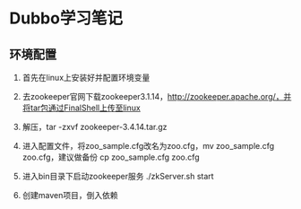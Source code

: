 #  Dubbo学习笔记

##  环境配置

1. 首先在linux上安装好并配置环境变量

2. 去zookeeper官网下载zookeeper3.1.14，http://zookeeper.apache.org/，并将tar包通过FinalShell上传至linux

3. 解压，tar -zxvf zookeeper-3.4.14.tar.gz

4. 进入配置文件，将zoo_sample.cfg改名为zoo.cfg，mv  zoo_sample.cfg  zoo.cfg，建议做备份 cp  zoo_sample.cfg  zoo.cfg

5. 进入bin目录下启动zookeeper服务  ./zkServer.sh start

6. 创建maven项目，倒入依赖

   ```java
   
   ```

   
